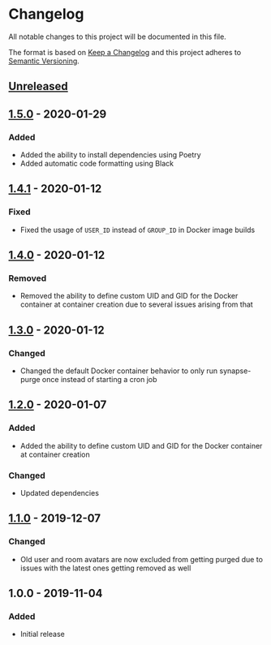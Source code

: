 # Changelog

All notable changes to this project will be documented in this file.

The format is based on [Keep a Changelog](https://keepachangelog.com/en/1.0.0/)
and this project adheres to
[Semantic Versioning](https://semver.org/spec/v2.0.0.html).

## [Unreleased]

## [1.5.0] - 2020-01-29

### Added

+ Added the ability to install dependencies using Poetry
+ Added automatic code formatting using Black

## [1.4.1] - 2020-01-12

### Fixed

+ Fixed the usage of `USER_ID` instead of `GROUP_ID` in Docker image builds

## [1.4.0] - 2020-01-12

### Removed

+ Removed the ability to define custom UID and GID for the Docker container at
  container creation due to several issues arising from that

## [1.3.0] - 2020-01-12

### Changed

+ Changed the default Docker container behavior to only run synapse-purge once
  instead of starting a cron job

## [1.2.0] - 2020-01-07

### Added

+ Added the ability to define custom UID and GID for the Docker container at
  container creation

### Changed

+ Updated dependencies

## [1.1.0] - 2019-12-07

### Changed

+ Old user and room avatars are now excluded from getting purged due to issues
  with the latest ones getting removed as well

## 1.0.0 - 2019-11-04

### Added

+ Initial release

[Unreleased]: https://github.com/imtbl/synapse-purge/compare/1.5.0...develop
[1.5.0]: https://github.com/imtbl/synapse-purge/compare/1.4.1...1.5.0
[1.4.1]: https://github.com/imtbl/synapse-purge/compare/1.4.0...1.4.1
[1.4.0]: https://github.com/imtbl/synapse-purge/compare/1.3.0...1.4.0
[1.3.0]: https://github.com/imtbl/synapse-purge/compare/1.2.0...1.3.0
[1.2.0]: https://github.com/imtbl/synapse-purge/compare/1.1.0...1.2.0
[1.1.0]: https://github.com/imtbl/synapse-purge/compare/1.0.0...1.1.0

